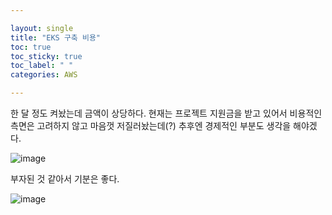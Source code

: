 ```yaml
---

layout: single
title: "EKS 구축 비용"
toc: true
toc_sticky: true
toc_label: " "
categories: AWS

---
```


한 달 정도 켜놨는데 금액이 상당하다. 현재는 프로젝트 지원금을 받고 있어서 비용적인 측면은 고려하지 않고 마음껏 저질러놨는데(?) 추후엔 경제적인 부분도 생각을 해야겠다.


![image](https://github.com/why-only-english/why-only-english/assets/114092152/7149319f-ab2a-4482-b950-07893e205286)


부자된 것 같아서 기분은 좋다.

![image](https://github.com/why-only-english/why-only-english/assets/114092152/6ba8a988-3358-4915-bdc3-e9fe2ccc922b)



